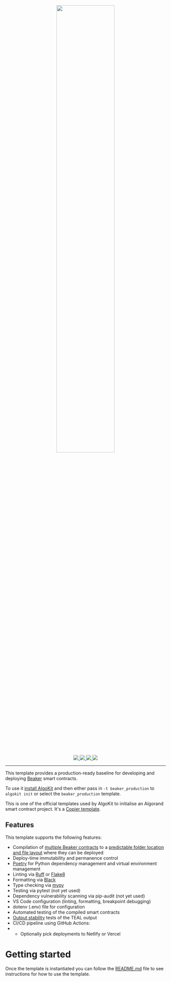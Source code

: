 <div align="center">
<a href="https://github.com/algorandfoundation/algokit-beaker-default-template"><img src="https://bafybeiguaon767jcuyawcee4prtzx7om6kpbe5g66zck5pgbpd5mmucamu.ipfs.nftstorage.link/" width=60%></a>
</div>

<p align="center">
    <a target="_blank" href="https://github.com/algorandfoundation/algokit-cli">
      <img src="https://img.shields.io/badge/docs-repository-00dc94?logo=github&style=flat.svg" />
    </a>
    <a target="_blank" href="https://developer.algorand.org/algokit/">
      <img src="https://img.shields.io/badge/learn-AlgoKit-00dc94?logo=algorand&mac=flat.svg" />
    </a>
    <a target="_blank" href="https://github.com/algorandfoundation/algokit-beaker-default-template">
      <img src="https://img.shields.io/github/stars/algorandfoundation/algokit-beaker-default-template?color=00dc94&logo=star&style=flat" />
    </a>
    <a target="_blank" href="https://developer.algorand.org/algokit/">
      <img  src="https://api.visitorbadge.io/api/visitors?path=algorandfoundation%2Falgokit-beaker-default-template&countColor=%2300dc94&style=flat" />
    </a>
</p>

---

This template provides a production-ready baseline for developing and deploying [Beaker](https://github.com/algorand-devrel/beaker) smart contracts.

To use it [install AlgoKit](https://github.com/algorandfoundation/algokit-cli#readme) and then either pass in `-t beaker_production` to `algokit init` or select the `beaker_production` template.

This is one of the official templates used by AlgoKit to initialise an Algorand smart contract project. It's a [Copier template](https://copier.readthedocs.io/en/stable/).

## Features

This template supports the following features:

-   Compilation of [multiple Beaker contracts](template_content/smart_contracts/config.py) to a [predictable folder location and file layout](template_content/smart_contracts/__main__.py) where they can be deployed
-   Deploy-time immutability and permanence control
-   [Poetry](https://python-poetry.org/) for Python dependency management and virtual environment management
-   Linting via [Ruff](https://github.com/charliermarsh/ruff) or [Flake8](https://flake8.pycqa.org/en/latest/)
-   Formatting via [Black](https://github.com/psf/black)
-   Type checking via [mypy](https://mypy-lang.org/)
-   Testing via pytest (not yet used)
-   Dependency vulnerability scanning via pip-audit (not yet used)
-   VS Code configuration (linting, formatting, breakpoint debugging)
-   dotenv (.env) file for configuration
-   Automated testing of the compiled smart contracts
-   [Output stability](https://github.com/algorandfoundation/algokit-cli/blob/main/docs/articles/output_stability.md) tests of the TEAL output
-   CI/CD pipeline using GitHub Actions:
-   -   Optionally pick deployments to Netlify or Vercel

# Getting started

Once the template is instantiated you can follow the [README.md](template_content/README.md.jinja) file to see instructions for how to use the template.
